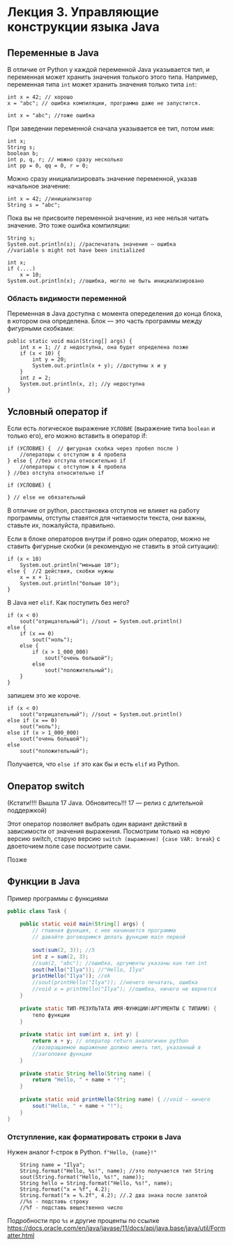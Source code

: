 # Лекция 3. Управляющие конструкции языка Java

## Переменные в Java

В отличие от Python у каждой переменной Java указывается тип, и переменная может хранить значения толького этого типа. Например, переменная типа `int` может хранить значения только типа `int`:

```
int x = 42; // хорошо
x = "abc"; // ошибка компиляции, программа даже не запустится.

int x = "abc"; //тоже ошибка
```

При заведении переменной сначала указывается ее тип, потом имя:
```
int x;
String s;
boolean b;
int p, q, r; // можно сразу несколько
int pp = 0, qq = 0, r = 0; 
```

Можно сразу инициализировать значение переменной, указав начальное значение:

```
int x = 42; //инициализатор
String s = "abc";
```

Пока вы не присвоите переменной значение, из нее нельзя читать значение. Это тоже ошибка компиляции:

```
String s;
System.out.println(s); //распечатать значение — ошибка
//variable s might not have been initialized

int x;
if (....)
    x = 10;
System.out.println(x); //ошибка, могло не быть инициализировано
```
### Область видимости переменной

Переменная в Java доступна с момента опеределения до конца блока, в котором она определена. Блок — это часть программы между фигурными скобками:

```
public static void main(String[] args) {
    int x = 1; // z недоступна, она будет определена позже
    if (x < 10) {
        int y = 20;
        System.out.println(x + y); //доступны x и y
    }
    int z = 2;
    System.out.println(x, z); //y недоступна 
}
```

## Условный оператор if

Если есть логическое выражение `УСЛОВИЕ` (выражение типа `boolean` и только его), его можно вставить в оператор if:

```
if (УСЛОВИЕ) {  // фигурная скобка через пробел после )
    //операторы с отступом в 4 пробела 
} else { //без отступа относительно if
    //операторы с отступом в 4 пробела
} //без отступа относительно if

if (УСЛОВИЕ) {
     
} // else не обязательный
```

В отличие от python, расстановка отступов не влияет на работу программы, отступы ставятся для читаемости текста, они важны, ставьте их, пожалуйста, правильно.

Если в блоке операторов внутри if ровно один оператор, можно не ставить фигурные скобки (я рекомендую не ставить в этой ситуации):

```
if (x < 10)
    System.out.println("меньше 10");
else {  //2 действия, скобки нужны
    x = x + 1;
    System.out.println("больше 10");
}
```

В Java нет `elif`. Как поступить без него?

```
if (x < 0)
    sout("отрицательный"); //sout = System.out.println()
else {
    if (x == 0)
        sout("ноль");
    else {
        if (x > 1_000_000)
            sout("очень большой");
        else
            sout("положительный");
    }
}
```

запишем это же короче.

```
if (x < 0)
    sout("отрицательный"); //sout = System.out.println()
else if (x == 0)
    sout("ноль");
else if (x > 1_000_000)
    sout("очень большой");
else
    sout("положительный");
```

Получается, что `else if` это как бы и есть `elif` из Python.

## Оператор switch

(Кстати!!!! Вышла 17 Java. Обновитесь!!! 17 — релиз с длительной
поддержкой)

Этот оператор позволяет выбрать один вариант действий в зависимости от значения выражения. Посмотрим только на новую версию switch, старую версию ```switch (выражение) {case VAR: break}``` с двоеточием поле case посмотрите сами.

Позже

## Функции в Java

Пример программы с функциями

```java
public class Task {
    
    public static void main(String[] args) {
        // главная функция, с нее начинается программа
        // давайте договоримся делать функцию main первой
        
        sout(sum(2, 3)); //5
        int z = sum(2, 3); 
        //sum(2, "abc"); //ошибка, аргументы указаны как тип int
        sout(hello("Ilya")); //"Hello, Ilya"
        printHello("Ilya")); //ok
        //sout(printHello("Ilya")); //нечего печатать, ошибка
        //void x = printHello("Ilya"); //ошибка, ничего не вернется
    }
    
    private static ТИП-РЕЗУЛЬТАТА ИМЯ-ФУНКЦИИ(АРГУМЕНТЫ С ТИПАМИ) {
        тело функции 
    }
    
    private static int sum(int x, int y) {
        return x + y; // оператор return аналогичен python
        //возвращаемое выражение должно иметь тип, указанный в
        //заголовке функции
    }
    
    private static String hello(String name) {
        return "Hello, " + name + "!";
    }
    
    private static void printHello(String name) { //void — ничего
        sout("Hello, " + name + "!");
    }
}
```

### Отступление, как форматировать строки в Java

Нужен аналог f-строк в Python. `f"Hello, {name}!"`
```
    String name = "Ilya";
    String.format("Hello, %s!", name); //это получается тип String
    sout(String.format("Hello, %s!", name));
    String hello = String.format("Hello, %s!", name);
    String.format("x = %f", 4.2);
    String.format("x = %.2f", 4.2); //.2 два знака после запятой
    //%s - подставь строку
    //%f - подставь вещественно число
```

Подробности про `%s` и другие проценты по ссылке https://docs.oracle.com/en/java/javase/11/docs/api/java.base/java/util/Formatter.html
